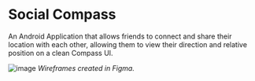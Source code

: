 # Social Compass

An Android Application that allows friends to connect and share their location with each other, allowing them to view their direction and relative position on a clean Compass UI.

![image](https://user-images.githubusercontent.com/32551454/235324938-24b82e3f-25ea-45d0-9007-2954e2771b59.png)
*Wireframes created in Figma.*

